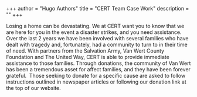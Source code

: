 +++
author = "Hugo Authors"
title = "CERT Team Case Work"
description = ""
+++



Losing a home can be devastating. We at CERT want you to know that we are here for you in the event a disaster strikes, and you need assistance. Over the last 2 years we have been involved with several families who have dealt with tragedy and, fortunately, had a community to turn to in their time of need. With partners from the Salvation Army, Van Wert County Foundation and The United Way, CERT is able to provide immediate assistance to those families. Through donations, the community of Van Wert has been a tremendous asset for affect families, and they have been forever grateful. 
​
Those seeking to donate for a specific cause are asked to follow instructions outlined in newspaper articles or following our donation link at the top of our website. 